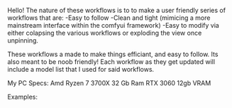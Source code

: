 Hello! 
The nature of these workflows is to to make a user friendly series of workflows that are:
-Easy to follow
-Clean and tight (mimicing a more mainstream interface within the comfyui framework)
-Easy to modify via either colapsing the various workflows or exploding the view once unpinning.

These workflows a made to make things efficiant, and easy to follow. Its also meant to be noob friendly! Each workflow as they get updated will include a model list that I used for said workflows.

My PC Specs:
Amd Ryzen 7 3700X
32 Gb Ram
RTX 3060 12gb VRAM


Examples:
